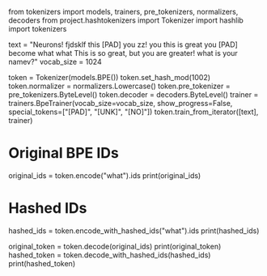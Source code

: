 from tokenizers import models, trainers, pre_tokenizers, normalizers, decoders
from project.hashtokenizers import Tokenizer
import hashlib
import tokenizers

text = "Neurons! fjdsklf this [PAD] you zz! you this is great you [PAD] become what what This is so great, but you are greater! what is your namev?"
vocab_size = 1024

token = Tokenizer(models.BPE())
token.set_hash_mod(1002)
token.normalizer = normalizers.Lowercase()
token.pre_tokenizer = pre_tokenizers.ByteLevel()
token.decoder = decoders.ByteLevel()
trainer = trainers.BpeTrainer(vocab_size=vocab_size, show_progress=False, special_tokens=["[PAD]", "[UNK]", "[NO]"])
token.train_from_iterator([text], trainer)

# Original BPE IDs
original_ids = token.encode("what").ids
print(original_ids)
# Hashed IDs
hashed_ids = token.encode_with_hashed_ids("what").ids
print(hashed_ids)

original_token = token.decode(original_ids)
print(original_token)
hashed_token = token.decode_with_hashed_ids(hashed_ids)
print(hashed_token)
